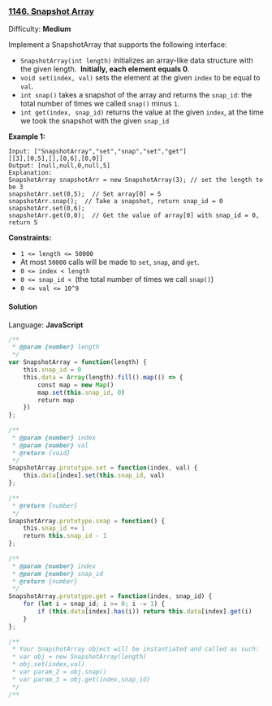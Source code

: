 ### [1146\. Snapshot Array](https://leetcode.com/problems/snapshot-array/)

Difficulty: **Medium**


Implement a SnapshotArray that supports the following interface:

*   `SnapshotArray(int length)` initializes an array-like data structure with the given length.  **Initially, each element equals 0**.
*   `void set(index, val)` sets the element at the given `index` to be equal to `val`.
*   `int snap()` takes a snapshot of the array and returns the `snap_id`: the total number of times we called `snap()` minus `1`.
*   `int get(index, snap_id)` returns the value at the given `index`, at the time we took the snapshot with the given `snap_id`

**Example 1:**

```
Input: ["SnapshotArray","set","snap","set","get"]
[[3],[0,5],[],[0,6],[0,0]]
Output: [null,null,0,null,5]
Explanation: 
SnapshotArray snapshotArr = new SnapshotArray(3); // set the length to be 3
snapshotArr.set(0,5);  // Set array[0] = 5
snapshotArr.snap();  // Take a snapshot, return snap_id = 0
snapshotArr.set(0,6);
snapshotArr.get(0,0);  // Get the value of array[0] with snap_id = 0, return 5
```

**Constraints:**

*   `1 <= length <= 50000`
*   At most `50000` calls will be made to `set`, `snap`, and `get`.
*   `0 <= index < length`
*   `0 <= snap_id < `(the total number of times we call `snap()`)
*   `0 <= val <= 10^9`


#### Solution

Language: **JavaScript**

```javascript
/**
 * @param {number} length
 */
var SnapshotArray = function(length) {
    this.snap_id = 0
    this.data = Array(length).fill().map(() => {
        const map = new Map()
        map.set(this.snap_id, 0)
        return map
    })
};
​
/** 
 * @param {number} index 
 * @param {number} val
 * @return {void}
 */
SnapshotArray.prototype.set = function(index, val) {
    this.data[index].set(this.snap_id, val)
};
​
/**
 * @return {number}
 */
SnapshotArray.prototype.snap = function() {
    this.snap_id += 1
    return this.snap_id - 1
};
​
/** 
 * @param {number} index 
 * @param {number} snap_id
 * @return {number}
 */
SnapshotArray.prototype.get = function(index, snap_id) {
    for (let i = snap_id; i >= 0; i -= 1) {
        if (this.data[index].has(i)) return this.data[index].get(i)
    }
};
​
/** 
 * Your SnapshotArray object will be instantiated and called as such:
 * var obj = new SnapshotArray(length)
 * obj.set(index,val)
 * var param_2 = obj.snap()
 * var param_3 = obj.get(index,snap_id)
 */
/**
```